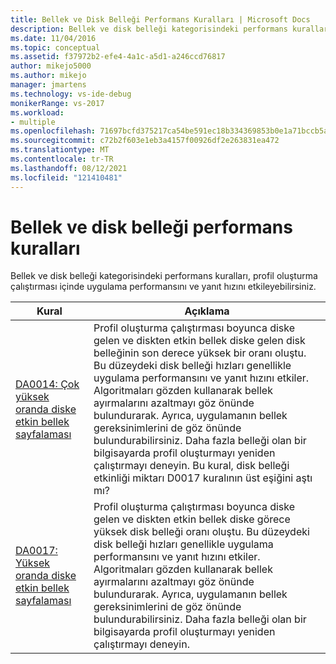 ```yaml
---
title: Bellek ve Disk Belleği Performans Kuralları | Microsoft Docs
description: Bellek ve disk belleği kategorisindeki performans kurallarının, profil oluşturma çalıştırması içinde uygulama performansını ve yanıt hızını etkileyene disk belleği etkinliğini nasıl tanımlay olduğunu öğrenin.
ms.date: 11/04/2016
ms.topic: conceptual
ms.assetid: f37972b2-efe4-4a1c-a5d1-a246ccd76817
author: mikejo5000
ms.author: mikejo
manager: jmartens
ms.technology: vs-ide-debug
monikerRange: vs-2017
ms.workload:
- multiple
ms.openlocfilehash: 71697bcfd375217ca54be591ec18b334369853b0e1a71bccb5aa2bdb27a41058
ms.sourcegitcommit: c72b2f603e1eb3a4157f00926df2e263831ea472
ms.translationtype: MT
ms.contentlocale: tr-TR
ms.lasthandoff: 08/12/2021
ms.locfileid: "121410481"
---
```

# <a name="memory-and-paging-performance-rules"></a>Bellek ve disk belleği performans kuralları
Bellek ve disk belleği kategorisindeki performans kuralları, profil oluşturma çalıştırması içinde uygulama performansını ve yanıt hızını etkileyebilirsiniz.

|Kural|Açıklama|
|-|-|
|[DA0014: Çok yüksek oranda diske etkin bellek sayfalaması](../profiling/da0014-extremely-high-rates-of-paging-active-memory-to-disk.md)|Profil oluşturma çalıştırması boyunca diske gelen ve diskten etkin bellek diske gelen disk belleğinin son derece yüksek bir oranı oluştu. Bu düzeydeki disk belleği hızları genellikle uygulama performansını ve yanıt hızını etkiler. Algoritmaları gözden kullanarak bellek ayırmalarını azaltmayı göz önünde bulundurarak. Ayrıca, uygulamanın bellek gereksinimlerini de göz önünde bulundurabilirsiniz. Daha fazla belleği olan bir bilgisayarda profil oluşturmayı yeniden çalıştırmayı deneyin. Bu kural, disk belleği etkinliği miktarı D0017 kuralının üst eşiğini aştı mı?|
|[DA0017: Yüksek oranda diske etkin bellek sayfalaması](../profiling/da0017-high-rates-of-paging-active-memory-to-disk.md)|Profil oluşturma çalıştırması boyunca diske gelen ve diskten etkin bellek diske görece yüksek disk belleği oranı oluştu. Bu düzeydeki disk belleği hızları genellikle uygulama performansını ve yanıt hızını etkiler. Algoritmaları gözden kullanarak bellek ayırmalarını azaltmayı göz önünde bulundurarak. Ayrıca, uygulamanın bellek gereksinimlerini de göz önünde bulundurabilirsiniz. Daha fazla belleği olan bir bilgisayarda profil oluşturmayı yeniden çalıştırmayı deneyin.|
